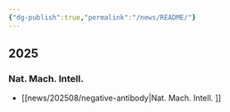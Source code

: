 ```yaml
---
{"dg-publish":true,"permalink":"/news/README/"}
---
```



## 2025

### Nat. Mach. Intell.

- [[news/202508/negative-antibody\|Nat. Mach. Intell. ]]